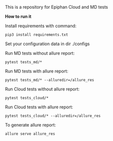 This is a repository for Epiphan Cloud and MD tests

**How to run it**

Install requirements with command:

    pip3 install requirements.txt

Set your configuration data in dir ./configs

Run MD tests without allure report:

    pytest tests_md/*

Run MD tests with allure report:

    pytest tests_md/* --alluredir=/allure_res

Run Cloud tests without allure report:

    pytest tests_cloud/*

Run Cloud tests with allure report:

    pytest tests_cloud/* --alluredir=/allure_res

To generate allure report:

    allure serve allure_res

    